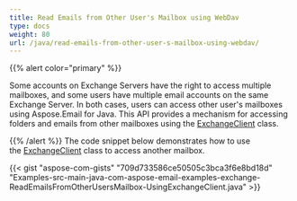 ```yaml
---
title: Read Emails from Other User's Mailbox using WebDav
type: docs
weight: 80
url: /java/read-emails-from-other-user-s-mailbox-using-webdav/
---
```


{{% alert color="primary" %}} 

Some accounts on Exchange Servers have the right to access multiple mailboxes, and some users have multiple email accounts on the same Exchange Server. In both cases, users can access other user's mailboxes using Aspose.Email for Java. This API provides a mechanism for accessing folders and emails from other mailboxes using the [ExchangeClient](https://apireference.aspose.com/java/email/com.aspose.email/exchangeclient) class.

{{% /alert %}} 
The code snippet below demonstrates how to use the [ExchangeClient](https://apireference.aspose.com/java/email/com.aspose.email/exchangeclient) class to access another mailbox.

{{< gist "aspose-com-gists" "709d733586ce50505c3bca3f6e8bd18d" "Examples-src-main-java-com-aspose-email-examples-exchange-ReadEmailsFromOtherUsersMailbox-UsingExchangeClient.java" >}}
